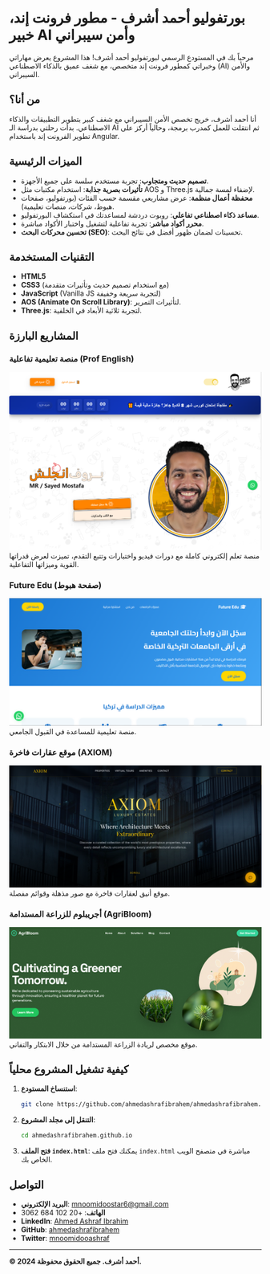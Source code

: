 # بورتفوليو أحمد أشرف - مطور فرونت إند، خبير AI وأمن سيبراني

مرحباً بك في المستودع الرسمي لبورتفوليو أحمد أشرف! هذا المشروع يعرض مهاراتي وخبراتي كمطور فرونت إند متخصص، مع شغف عميق بالذكاء الاصطناعي (AI) والأمن السيبراني.

## من أنا؟

أنا أحمد أشرف، خريج تخصص الأمن السيبراني مع شغف كبير بتطوير التطبيقات والذكاء الاصطناعي. بدأت رحلتي بدراسة الـ AI ثم انتقلت للعمل كمدرب برمجة، وحالياً أركز على تطوير الفرونت إند باستخدام Angular.

## الميزات الرئيسية

*   **تصميم حديث ومتجاوب**: تجربة مستخدم سلسة على جميع الأجهزة.
*   **تأثيرات بصرية جذابة**: استخدام مكتبات مثل AOS و Three.js لإضفاء لمسة جمالية.
*   **محفظة أعمال منظمة**: عرض مشاريعي مقسمة حسب الفئات (بورتفوليو، صفحات هبوط، شركات، منصات تعليمية).
*   **مساعد ذكاء اصطناعي تفاعلي**: روبوت دردشة لمساعدتك في استكشاف البورتفوليو.
*   **محرر أكواد مباشر**: تجربة تفاعلية لتشغيل واختبار الأكواد مباشرة.
*   **تحسين محركات البحث (SEO)**: تحسينات لضمان ظهور أفضل في نتائج البحث.

## التقنيات المستخدمة

*   **HTML5**
*   **CSS3** (مع استخدام تصميم حديث وتأثيرات متقدمة)
*   **JavaScript** (Vanilla JS لتجربة سريعة وخفيفة)
*   **AOS (Animate On Scroll Library)**: لتأثيرات التمرير.
*   **Three.js**: لتجربة ثلاثية الأبعاد في الخلفية.

## المشاريع البارزة

### منصة تعليمية تفاعلية (Prof English)
![Prof English](assets/img/prof.png)
منصة تعلم إلكتروني كاملة مع دورات فيديو واختبارات وتتبع التقدم، تميزت لعرض قدراتها القوية وميزاتها التفاعلية.

### Future Edu (صفحة هبوط)
![Future Edu](assets/img/LEARN.png)
منصة تعليمية للمساعدة في القبول الجامعي.

### موقع عقارات فاخرة (AXIOM)
![Luxury Real Estate](assets/img/AXIOM.png)
موقع أنيق لعقارات فاخرة مع صور مذهلة وقوائم مفصلة.

### أجريبلوم للزراعة المستدامة (AgriBloom)
![AgriBloom](assets/img/agribloom.png)
موقع مخصص لريادة الزراعة المستدامة من خلال الابتكار والتفاني.

## كيفية تشغيل المشروع محلياً

1.  **استنساخ المستودع**:
    ```bash
    git clone https://github.com/ahmedashrafibrahem/ahmedashrafibrahem.github.io.git
    ```
2.  **التنقل إلى مجلد المشروع**:
    ```bash
    cd ahmedashrafibrahem.github.io
    ```
3.  **فتح الملف `index.html`**:
    يمكنك فتح ملف `index.html` مباشرة في متصفح الويب الخاص بك.

## التواصل

*   **البريد الإلكتروني**: mnoomidoostar6@gmail.com
*   **الهاتف**: +20 102 684 3062
*   **LinkedIn**: [Ahmed Ashraf Ibrahim](https://www.linkedin.com/in/ahmedashrafibrahim1mnoomidooashraf/)
*   **GitHub**: [ahmedashrafibrahem](https://github.com/ahmedashrafibrahem)
*   **Twitter**: [mnoomidooashraf](https://twitter.com/mnoomidooashraf)

---

**© 2024 أحمد أشرف. جميع الحقوق محفوظة.**
